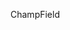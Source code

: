 <span data-ttu-id="dd0fa-101">Champ</span><span class="sxs-lookup"><span data-stu-id="dd0fa-101">Field</span></span>
